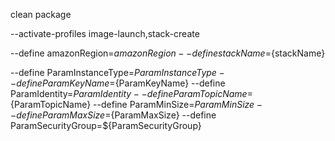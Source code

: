 clean package

--activate-profiles image-launch,stack-create

--define amazonRegion=${amazonRegion} 
--define stackName=${stackName}

--define ParamInstanceType=${ParamInstanceType}
--define ParamKeyName=${ParamKeyName}
--define ParamIdentity=${ParamIdentity}
--define ParamTopicName=${ParamTopicName}
--define ParamMinSize=${ParamMinSize}
--define ParamMaxSize=${ParamMaxSize}
--define ParamSecurityGroup=${ParamSecurityGroup}

